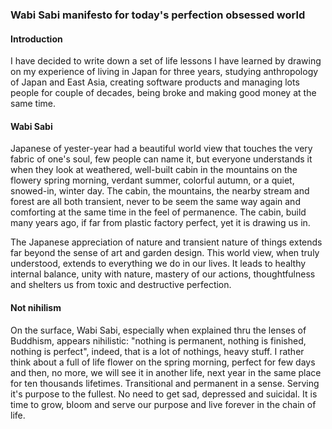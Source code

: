 ### Wabi Sabi manifesto for today's perfection obsessed world

#### Introduction

I have decided to write down a set of life lessons I have learned by drawing on my experience of living in Japan for three years, studying anthropology of Japan and East Asia, creating software products and managing lots people for couple of decades, being broke and making good money at the same time.

#### Wabi Sabi

Japanese of yester-year had a beautiful world view that touches the very fabric of one's soul, few people can name it, but everyone understands it when they look at weathered, well-built cabin in the mountains on the flowery spring morning, verdant summer, colorful autumn, or a quiet, snowed-in, winter day. The cabin, the mountains, the nearby stream and forest are all both transient, never to be seem the same way again and comforting at the same time in the feel of permanence. The cabin, build many years ago, if far from plastic factory perfect, yet it is drawing us in.

The Japanese appreciation of nature and transient nature of things extends far beyond the sense of art and garden design. This world view, when truly understood, extends to everything we do in our lives. It leads to healthy internal balance, unity with nature, mastery of our actions, thoughtfulness and shelters us from toxic and destructive perfection.

#### Not nihilism

On the surface, Wabi Sabi, especially when explained thru the lenses of Buddhism, appears nihilistic: "nothing is permanent, nothing is finished, nothing is perfect", indeed, that is a lot of nothings, heavy stuff.  I rather think about a full of life flower on the spring morning, perfect for few days and then, no more, we will see it in another life, next year in the same place for ten thousands lifetimes. Transitional and permanent in a sense. Serving it's purpose to the fullest. No need to get sad, depressed and suicidal. It is time to grow, bloom and serve our purpose and live forever in the chain of life. 





 

